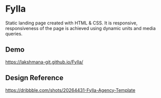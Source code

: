 # Fylla
Static landing page created with HTML & CSS. It is responsive, responsiveness of the page is achieved using dynamic units and media queries.

## Demo
https://lakshmana-git.github.io/Fylla/

## Design Reference
https://dribbble.com/shots/20264431-Fylla-Agency-Template




